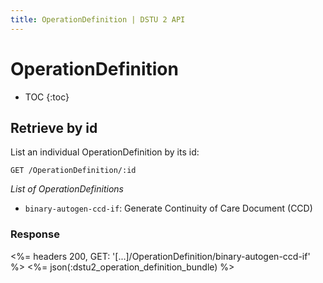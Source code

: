 ```yaml
---
title: OperationDefinition | DSTU 2 API
---
```


# OperationDefinition

* TOC
{:toc}

## Retrieve by id

List an individual OperationDefinition by its id:

    GET /OperationDefinition/:id

_List of OperationDefinitions_

* `binary-autogen-ccd-if`: Generate Continuity of Care Document (CCD)

### Response

<%= headers 200, GET: '[...]/OperationDefinition/binary-autogen-ccd-if' %>
<%= json(:dstu2_operation_definition_bundle) %>
